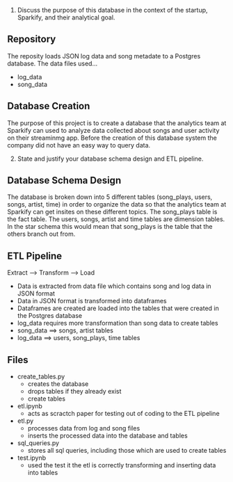 1. Discuss the purpose of this database in the context of the startup, Sparkify, and their analytical goal.

## Repository
The reposity loads JSON log data and song metadate to a Postgres database. 
The data files used...
* log_data
* song_data

## Database Creation
The purpose of this project is to create a database that the analytics team at Sparkify can used to analyze
data collected about songs and user activity on their streaminmg app. Before the creation of this database
system the company did not have an easy way to query data.


2. State and justify your database schema design and ETL pipeline.

## Database Schema Design
The database is broken down into 5 different tables (song_plays, users, songs, artist, time) in order 
to organize the data so that the analytics team at Sparkify can get insites on these different topics.
The song_plays table is the fact table. The users, songs, artist and time tables are dimension tables. 
In the star schema this would mean that song_plays is the table that the others branch out from.

## ETL Pipeline
Extract --> Transform --> Load
* Data is extracted from data file which contains song and log data in JSON format
* Data in JSON format is transformed into dataframes 
* Dataframes are created are loaded into the tables that were created in the Postgres database
* log_data requires more transformation than song data to create tables
* song_data ==> songs, artist tables
* log_data ==> users, song_plays, time tables

## Files
 * create_tables.py
     * creates the database
     * drops tables if they already exist
     * create tables
 * etl.ipynb
     * acts as scractch paper for testing out of coding to the ETL pipeline
 * etl.py
     * processes data from log and song files
     * inserts the processed data into the database and tables
 * sql_queries.py
    * stores all sql queries, including those which are used to create tables
 * test.ipynb
    * used the test it the etl is correctly transforming and inserting data into tables

